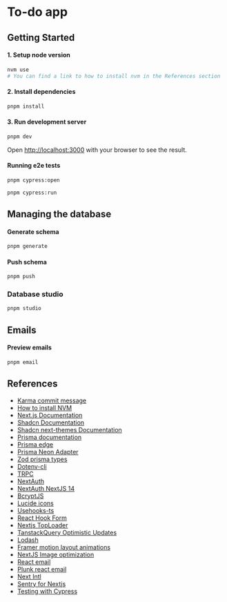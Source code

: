 # To-do app

## Getting Started

#### 1. Setup node version

```bash
nvm use
# You can find a link to how to install nvm in the References section
```

#### 2. Install dependencies

```bash
pnpm install
```

#### 3. Run development server

```bash
pnpm dev
```

Open [http://localhost:3000](http://localhost:3000) with your browser to see the result.

#### Running e2e tests

```bash
pnpm cypress:open
```

```bash
pnpm cypress:run
```

## Managing the database

#### Generate schema

```bash
pnpm generate
```

#### Push schema

```bash
pnpm push
```

### Database studio

```bash
pnpm studio
```

## Emails

#### Preview emails

```bash
pnpm email
```

## References

-   [Karma commit message](https://karma-runner.github.io/6.4/dev/git-commit-msg.html)
-   [How to install NVM](https://www.freecodecamp.org/news/node-version-manager-nvm-install-guide)
-   [Next.js Documentation](https://nextjs.org/docs)
-   [Shadcn Documentation](https://ui.shadcn.com/docs)
-   [Shadcn next-themes Documentation](https://ui.shadcn.com/docs/dark-mode/next)
-   [Prisma documentation](https://www.prisma.io/docs/getting-started/setup-prisma/start-from-scratch/relational-databases-typescript-postgresql)
-   [Prisma edge](https://www.prisma.io/docs/orm/prisma-client/deployment/edge/deploy-to-vercel)
-   [Prisma Neon Adapter](https://www.prisma.io/docs/orm/overview/databases/neon)
-   [Zod prisma types](https://www.npmjs.com/package/zod-prisma-types#zod-prisma-types-)
-   [Dotenv-cli](https://www.npmjs.com/package/dotenv-cli)
-   [TRPC](https://trpc.io/docs/client/nextjs/setup)
-   [NextAuth](https://next-auth.js.org/getting-started/introduction)
-   [NextAuth NextJS 14](https://nextjs.org/learn/dashboard-app/adding-authentication)
-   [BcryptJS](https://www.npmjs.com/package/bcryptjs)
-   [Lucide icons](https://lucide.dev/guide/packages/lucide-react)
-   [Usehooks-ts](https://usehooks-ts.com/introduction)
-   [React Hook Form](https://react-hook-form.com/get-started)
-   [Nextjs TopLoader](https://www.npmjs.com/package/nextjs-toploader)
-   [TanstackQuery Optimistic Updates](https://tanstack.com/query/v4/docs/framework/react/guides/optimistic-updates)
-   [Lodash](https://lodash.com/)
-   [Framer motion layout animations](https://www.framer.com/motion/layout-animations/)
-   [NextJS Image optimization](https://nextjs.org/docs/messages/install-sharp)
-   [React email](https://react.email/)
-   [Plunk react email](https://docs.useplunk.com/guides/react-email)
-   [Next Intl](https://next-intl-docs.vercel.app/docs/getting-started/app-router)
-   [Sentry for Nextjs](https://docs.sentry.io/platforms/javascript/guides/nextjs/)
-   [Testing with Cypress](https://nextjs.org/docs/pages/building-your-application/testing/cypress)
